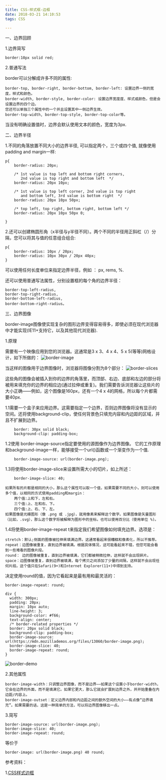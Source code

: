 ```yaml
---
title: CSS-样式框-边框
date: 2018-03-21 14:10:53
tags: CSS

---
```


一、边界回顾

1.边界简写
	
	border:10px solid red;
2.普通写法

border可以分解成许多不同的属性:

	border-top, border-right, border-bottom, border-left: 设置边界一侧的宽度，样式和颜色。
	border-width, border-style, border-color: 设置边界宽度度、样式或颜色，但是会设置边界的四个边。
	您还可以单独三个属性中的一个并且设置其中一侧边界生效。
	border-top-width, border-top-style, border-top-color等。
当没有明确设置值时，边界会默认使用文本的颜色，宽度为3px.

二、边界半径

1.不同的角落放置不同大小的边界半径, 可以指定两个，三个或四个值, 就像使用 padding and margin一样:
	
	p{
		border-radius: 20px;
		
		/* 1st value is top left and bottom right corners,
		   2nd value is top right and bottom left  */
		border-radius: 20px 10px;
		
		/* 1st value is top left corner, 2nd value is top right
		   and bottom left, 3rd value is bottom right  */
		border-radius: 20px 10px 50px;
		
		/* top left, top right, bottom right, bottom left */
		border-radius: 20px 10px 50px 0;
		
	}
2.还可以创建椭圆形角（x半径与y半径不同）。两个不同的半径用正斜杠（/）分隔，您可以将其与值的任意组合组合:

	p{
		border-radius: 10px / 20px;
		border-radius: 10px 30px / 20px 40px;
	}
	
可以使用任何长度单位来指定边界半径，例如 ： px, rems, %.

还可以使用普通写法属性，分别设置框的每个角的边界半径：
	
	border-top-left-radius,
	border-top-right-radius,
	border-bottom-left-radius,
    border-bottom-right-radius。

三、边界图像

border-image图像使实现复杂的图形边界变得容易得多，即使必须在现代浏览器中才能实现(IE11+支持它，以及其他现代浏览器).

1.原理

需要有一个映像应用到您的浏览器。这通常是3 x 3、4 x 4、5 x 5(等等)网格设计，如下所做的：
![border-image](border-image.png)

当这样的图像用于边界图像时，浏览器将图像分割为8个部分：
![border-slices](border-slices.png)

这些角的图像会被插入到你的边界的角落里，而顶部、右边、底部和左边的部分将被用来填充你的边界的相应边(通过拉伸或重复)。我们需要告诉浏览器让这些片的大小正确——例如，这个图像是160px，还有一个4 x 4的网格，所以每个片都需要40px.
	
1.1需要一个盒子来应用边界。这需要指定一个边界，否则边界图像将没有显示的空间。还将使用background-clip，使任何背景色只填充内容和内边距的区域，并且不扩展到边界。

		border: 30px solid black;
		background-clip: padding-box;
1.2使用 border-image-source指定要使用的源图像作为边界图像。 它的工作原理和background-image一样，能够接受一个url()函数或一个渐变作为一个值.
		
		border-image-source: url(border-image.png);
1.3将使用border-image-slice来设置所需大小的切片，如上所述：

		border-image-slice: 40;
<span>

	如果所有的片都是相同的大小，那么这个属性可以取一个值，如果需要不同的大小，则可以使用多个值，以相同的方式使用padding和margin：
		两个值:上和下，左和右。
		三个值:上、左和右、下。
		四个值:上、右、下、左。
	如果图像是光栅图形（像 .png 或 .jpg），就用像素来解释这个数字。如果图像是矢量图形（比如，.svg），那么这个数字将被解释为图形中的坐标。也可以使用百分比（使用单位 %)。
1.4将使用border-image-repeat t来指定我们希望图像如何填充边界。选项是：

	stretch：默认;侧面的图像被拉伸来填满边界。这通常看起来很糟糕和像素化，所以不推荐。
	repeat：边图像被重复，直到边界被填满。根据具体情况，这可能看起来不错，但您可能会看到一些难看的图像片段。
	round： 边的图像被重复，直到边界被填满，它们都被稍微拉伸，这样就不会出现碎片。
	space：边图像被重复，直到边界被填满，每个拷贝之间添加了少量的间隔，这样就不会出现任何片段。这个值只在Safari(9+)和Internet Explorer(11+)中得到支持。
决定使用round的值，因为它看起来是最有用和最灵活的：

	border-image-repeat: round;
	
	div {
	  width: 300px;
	  padding: 20px;
	  margin: 10px auto;
	  line-height: 3;
	  background-color: #f66;
	  text-align: center;
	  /* border-related properties */
	  border: 20px solid black;
	  background-clip: padding-box;
	  border-image-source: url(https://mdn.mozillademos.org/files/13060/border-image.png);
	  border-image-slice: 40;
	  border-image-repeat: round;
	}
![border-demo](border-demo.png)

2.其他属性

	border-image-width：只调整边界图像，而不是边界——如果这个设置小于border-width，它会在边界的外面，而不是填满它。如果它更大，那么它就会扩展到边界之外，并开始重叠在内边距/内容上。
	border-image-outset：定义边界内部和内边距之间的额外空间的大小——有点像“边界填充”。如果需要的话，这是一种简单的方法，可以将边界图像移出一点。
3.简写

	border-image-source: url(border-image.png);
	border-image-slice: 40;
	border-image-repeat: round;
等价于
	
	border-image: url(border-image.png) 40 round;

参考资料：

1.[CSS样式边框](https://developer.mozilla.org/zh-CN/docs/Learn/CSS/Styling_boxes/Borders)
